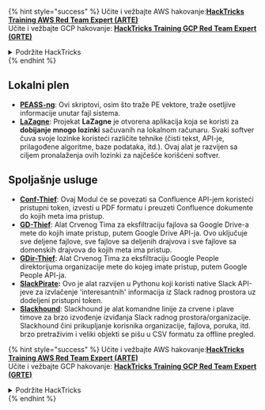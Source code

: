 {% hint style="success" %}
Učite i vežbajte AWS hakovanje:<img src="/.gitbook/assets/arte.png" alt="" data-size="line">[**HackTricks Training AWS Red Team Expert (ARTE)**](https://training.hacktricks.xyz/courses/arte)<img src="/.gitbook/assets/arte.png" alt="" data-size="line">\
Učite i vežbajte GCP hakovanje: <img src="/.gitbook/assets/grte.png" alt="" data-size="line">[**HackTricks Training GCP Red Team Expert (GRTE)**<img src="/.gitbook/assets/grte.png" alt="" data-size="line">](https://training.hacktricks.xyz/courses/grte)

<details>

<summary>Podržite HackTricks</summary>

* Proverite [**planove pretplate**](https://github.com/sponsors/carlospolop)!
* **Pridružite se** 💬 [**Discord grupi**](https://discord.gg/hRep4RUj7f) ili [**telegram grupi**](https://t.me/peass) ili nas **pratite** na **Twitteru** 🐦 [**@hacktricks\_live**](https://twitter.com/hacktricks\_live)**.**
* **Delite hakovanje trikove slanjem PR-ova na** [**HackTricks**](https://github.com/carlospolop/hacktricks) i [**HackTricks Cloud**](https://github.com/carlospolop/hacktricks-cloud) github repozitorijume.

</details>
{% endhint %}


## **Lokalni plen**

* [**PEASS-ng**](https://github.com/carlospolop/PEASS-ng): Ovi skriptovi, osim što traže PE vektore, traže osetljive informacije unutar fajl sistema.
* [**LaZagne**](https://github.com/AlessandroZ/LaZagne): Projekat **LaZagne** je otvorena aplikacija koja se koristi za **dobijanje mnogo lozinki** sačuvanih na lokalnom računaru. Svaki softver čuva svoje lozinke koristeći različite tehnike (čisti tekst, API-je, prilagođene algoritme, baze podataka, itd.). Ovaj alat je razvijen sa ciljem pronalaženja ovih lozinki za najčešće korišćeni softver.

## **Spoljašnje usluge**

* [**Conf-Thief**](https://github.com/antman1p/Conf-Thief): Ovaj Modul će se povezati sa Confluence API-jem koristeći pristupni token, izvesti u PDF formatu i preuzeti Confluence dokumente do kojih meta ima pristup.
* [**GD-Thief**](https://github.com/antman1p/GD-Thief): Alat Crvenog Tima za eksfiltraciju fajlova sa Google Drive-a mete do kojih imate pristup, putem Google Drive API-ja. Ovo uključuje sve deljene fajlove, sve fajlove sa deljenih drajvova i sve fajlove sa domenskih drajvova do kojih meta ima pristup.
* [**GDir-Thief**](https://github.com/antman1p/GDir-Thief): Alat Crvenog Tima za eksfiltraciju Google People direktorijuma organizacije mete do kojeg imate pristup, putem Google People API-ja.
* [**SlackPirate**](https://github.com/emtunc/SlackPirate)**:** Ovo je alat razvijen u Pythonu koji koristi native Slack API-jeve za izvlačenje 'interesantnih' informacija iz Slack radnog prostora uz dodeljeni pristupni token.
*   [**Slackhound**](https://github.com/BojackThePillager): Slackhound je alat komandne linije za crvene i plave timove za brzo izvođenje izviđanja Slack radnog prostora/organizacije. Slackhound čini prikupljanje korisnika organizacije, fajlova, poruka, itd. brzo pretraživim i veliki objekti se pišu u CSV formatu za offline pregled.

{% hint style="success" %}
Učite i vežbajte AWS hakovanje:<img src="/.gitbook/assets/arte.png" alt="" data-size="line">[**HackTricks Training AWS Red Team Expert (ARTE)**](https://training.hacktricks.xyz/courses/arte)<img src="/.gitbook/assets/arte.png" alt="" data-size="line">\
Učite i vežbajte GCP hakovanje: <img src="/.gitbook/assets/grte.png" alt="" data-size="line">[**HackTricks Training GCP Red Team Expert (GRTE)**<img src="/.gitbook/assets/grte.png" alt="" data-size="line">](https://training.hacktricks.xyz/courses/grte)

<details>

<summary>Podržite HackTricks</summary>

* Proverite [**planove pretplate**](https://github.com/sponsors/carlospolop)!
* **Pridružite se** 💬 [**Discord grupi**](https://discord.gg/hRep4RUj7f) ili [**telegram grupi**](https://t.me/peass) ili nas **pratite** na **Twitteru** 🐦 [**@hacktricks\_live**](https://twitter.com/hacktricks\_live)**.**
* **Delite hakovanje trikove slanjem PR-ova na** [**HackTricks**](https://github.com/carlospolop/hacktricks) i [**HackTricks Cloud**](https://github.com/carlospolop/hacktricks-cloud) github repozitorijume.

</details>
{% endhint %}
